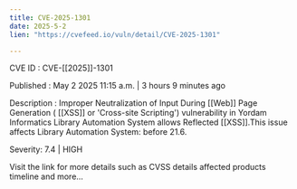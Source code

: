 ```yaml
---
title: CVE-2025-1301
date: 2025-5-2
lien: "https://cvefeed.io/vuln/detail/CVE-2025-1301"

---
```


CVE ID : CVE-[[2025]]-1301

Published :  May 2
2025
11:15 a.m. | 3 hours
9 minutes ago

Description : Improper Neutralization of Input During  [[Web]] Page Generation ( [[XSS]] or 'Cross-site Scripting') vulnerability in Yordam Informatics Library Automation System allows Reflected  [[XSS]].This issue affects Library Automation System: before 21.6.

Severity: 7.4 | HIGH

Visit the link for more details
such as CVSS details
affected products
timeline
and more...
